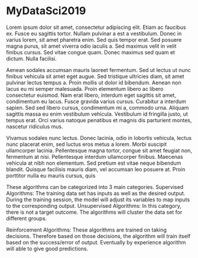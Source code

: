 # MyDataSci2019
Lorem ipsum dolor sit amet, consectetur adipiscing elit. Etiam ac faucibus ex. Fusce eu sagittis tortor. Nullam pulvinar a est a vestibulum. Donec in varius lorem, sit amet pharetra enim. Sed quis tempor erat. Sed posuere magna purus, sit amet viverra odio iaculis a. Sed maximus velit in velit finibus cursus. Sed vitae congue quam. Donec maximus sed quam et dictum. Nulla facilisi. 


Aenean sodales accumsan mauris laoreet fermentum.  Sed ut lectus ut nunc finibus vehicula sit amet eget augue. Sed tristique ultricies diam, sit amet pulvinar lectus tempus a. Proin mollis ut dolor id bibendum. Aenean non lacus eu mi semper malesuada. Proin elementum libero ac libero consectetur euismod. Nam erat libero, interdum eget sagittis sit amet, condimentum eu lacus. Fusce gravida varius cursus. Curabitur a interdum sapien.  Sed sed libero cursus, condimentum mi a, commodo urna. Aliquam sagittis massa eu enim vestibulum vehicula. Vestibulum id fringilla justo, ut tempus erat. Orci varius natoque penatibus et magnis dis parturient montes, nascetur ridiculus mus.

 Vivamus sodales nunc lectus. Donec lacinia, odio in lobortis vehicula, lectus nunc placerat enim, sed luctus eros metus a lorem. Morbi suscipit ullamcorper lacinia. Pellentesque magna tortor, congue sit amet feugiat non, fermentum at nisi.  Pellentesque interdum ullamcorper finibus. Maecenas vehicula at nibh non elementum. Sed pretium est vitae neque bibendum blandit. Quisque facilisis mauris diam, vel accumsan leo posuere at. Proin porttitor nulla eu mauris cursus, quis 


These algorithms can be categorized into 3 main categories.
Supervised Algorithms: The training data set has inputs as well as the desired output. During the training session, the model will adjust its variables to map inputs to the corresponding output.
Unsupervised Algorithms: In this category, there is not a target outcome. The algorithms will cluster the data set for different groups.

Reinforcement Algorithms: These algorithms are trained on taking decisions. Therefore based on those decisions, the algorithm will train itself based on the success/error of output. Eventually by experience algorithm will able to give good predictions.
